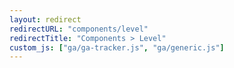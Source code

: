 ```yaml
---
layout: redirect
redirectURL: "components/level"
redirectTitle: "Components > Level"
custom_js: ["ga/ga-tracker.js", "ga/generic.js"]
---
```

